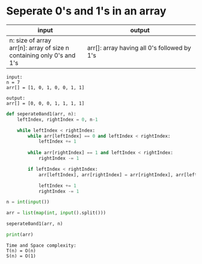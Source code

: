 # Seperate 0's and 1's in an array

| input | output |
| --- | --- |
| n: size of array <br> arr[n]: array of size n <br> containing only 0's and 1's | arr[]: array having all 0's followed by 1's |

```
input:
n = 7
arr[] = [1, 0, 1, 0, 0, 1, 1]

output:
arr[] = [0, 0, 0, 1, 1, 1, 1]
```

```python
def seperate0and1(arr, n):
    leftIndex, rightIndex = 0, n-1

    while leftIndex < rightIndex:
        while arr[leftIndex] == 0 and leftIndex < rightIndex:
            leftIndex += 1
        
        while arr[rightIndex] == 1 and leftIndex < rightIndex:
            rightIndex -= 1

        if leftIndex < rightIndex:
            arr[leftIndex], arr[rightIndex] = arr[rightIndex], arr[leftIndex]

            leftIndex += 1
            rightIndex -= 1

n = int(input())

arr = list(map(int, input().split()))

seperate0and1(arr, n)

print(arr)
```

```
Time and Space complexity:
T(n) = O(n)
S(n) = O(1)
```